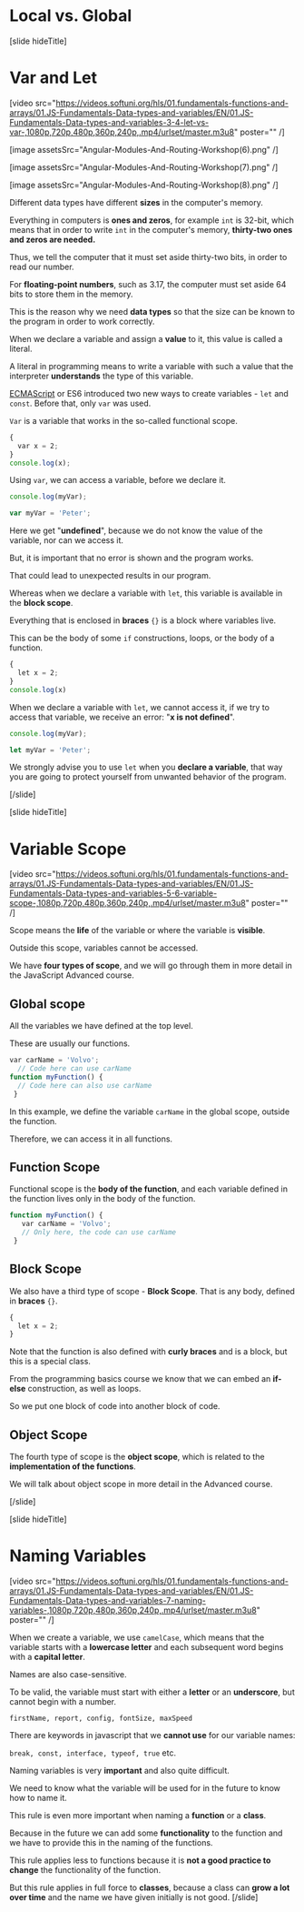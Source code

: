 # Local vs. Global

[slide hideTitle]


# Var and Let

[video src="https://videos.softuni.org/hls/01.fundamentals-functions-and-arrays/01.JS-Fundamentals-Data-types-and-variables/EN/01.JS-Fundamentals-Data-types-and-variables-3-4-let-vs-var-,1080p,720p,480p,360p,240p,.mp4/urlset/master.m3u8" poster="" /]



[image assetsSrc="Angular-Modules-And-Routing-Workshop(6).png" /]

[image assetsSrc="Angular-Modules-And-Routing-Workshop(7).png" /]

[image assetsSrc="Angular-Modules-And-Routing-Workshop(8).png" /]


Different data types have different **sizes** in the computer's memory.

Everything in computers is **ones and zeros**, for example `int` is 32-bit, which means that in order to write `int` in the computer's memory, **thirty-two ones and zeros are needed.**

Thus, we tell the computer that it must set aside thirty-two bits, in order to read our number.

For **floating-point numbers**, such as 3.17, the computer must set aside 64 bits to store them in the memory.

This is the reason why we need **data types** so that the size can be known to the program in order to work correctly.

When we declare a variable and assign a **value** to it, this value is called a literal.

A literal in programming means to write a variable with such a value that the interpreter **understands** the type of this variable.

[ECMAScript](https://en.wikipedia.org/wiki/ECMAScript) or ES6 introduced two new ways to create variables - `let` and `const`. Before that, only `var` was used.

`Var` is a variable that works in the so-called functional scope.

```js live
{
  var x = 2;
}
console.log(x);
```

Using `var`, we can access a variable, before we declare it.

``` js live
console.log(myVar);

var myVar = 'Peter';
```

Here we get "**undefined**", because we do not know the value of the variable, nor can we access it. 

But, it is important that no error is shown and the program works. 

That could lead to unexpected results in our program.

Whereas when we declare a variable with `let`, this variable is available in the **block scope**.

Everything that is enclosed in **braces** `{}` is a block where variables live. 

This can be the body of some `if` constructions, loops, or the body of a function.

```js live
{
  let x = 2;
}
console.log(x)
```

When we declare a variable with `let`, we cannot access it, if we try to access that variable, we receive an error: "**x is not defined**".

``` js live
console.log(myVar);

let myVar = 'Peter';
```
We strongly advise you to use `let` when you **declare a variable**, that way you are going to protect yourself from unwanted behavior of the program.

[/slide]

[slide hideTitle]

# Variable Scope

[video src="https://videos.softuni.org/hls/01.fundamentals-functions-and-arrays/01.JS-Fundamentals-Data-types-and-variables/EN/01.JS-Fundamentals-Data-types-and-variables-5-6-variable-scope-,1080p,720p,480p,360p,240p,.mp4/urlset/master.m3u8" poster="" /]

Scope means the **life** of the variable or where the variable is **visible**. 

Outside this scope, variables cannot be accessed.

We have **four types of scope**, and we will go through them in more detail in the JavaScript Advanced course.

## Global scope

All the variables we have defined at the top level.

These are usually our functions.

```js
var carName = 'Volvo';
  // Code here can use carName
function myFunction() {
  // Code here can also use carName
 }
```

In this example, we define the variable `carName` in the global scope, outside the function.

Therefore, we can access it in all functions.

## Function Scope

Functional scope is the **body of the function**, and each variable defined in the function lives only in the body of the function.

```js
function myFunction() {
   var carName = 'Volvo';
   // Only here, the code can use carName
 }
 ```

## Block Scope 

We also have a third type of scope - **Block Scope**. That is any body, defined in **braces** `{}`.

```js
{
  let x = 2;
} 
```

Note that the function is also defined with **curly braces** and is a block, but this is a special class.

From the programming basics course we know that we can embed an **if-else** construction, as well as loops.

So we put one block of code into another block of code.

## Object Scope

The fourth type of scope is the **object scope**, which is related to the **implementation of the functions**. 

We will talk about object scope in more detail in the Advanced course.

[/slide]

[slide hideTitle]

# Naming Variables

[video src="https://videos.softuni.org/hls/01.fundamentals-functions-and-arrays/01.JS-Fundamentals-Data-types-and-variables/EN/01.JS-Fundamentals-Data-types-and-variables-7-naming-variables-,1080p,720p,480p,360p,240p,.mp4/urlset/master.m3u8" poster="" /]

When we create a variable, we use `camelCase`, which means that the variable starts with a **lowercase letter** and each subsequent word begins with a **capital letter**.

Names are also case-sensitive.

To be valid, the variable must start with either a **letter** or an **underscore**, but cannot begin with a number.

`firstName, report, config, fontSize, maxSpeed`

There are keywords in javascript that we **cannot use** for our variable names:

`break, const, interface, typeof, true` etc.

Naming variables is very **important** and also quite difficult.
 
We need to know what the variable will be used for in the future to know how to name it.

This rule is even more important when naming a **function** or a **class**. 

Because in the future we can add some **functionality** to the function and we have to provide this in the naming of the functions. 

This rule applies less to functions because it is **not a good practice to change** the functionality of the function.

But this rule applies in full force to **classes**, because a class can **grow a lot over time** and the name we have given initially is not good.
[/slide]
